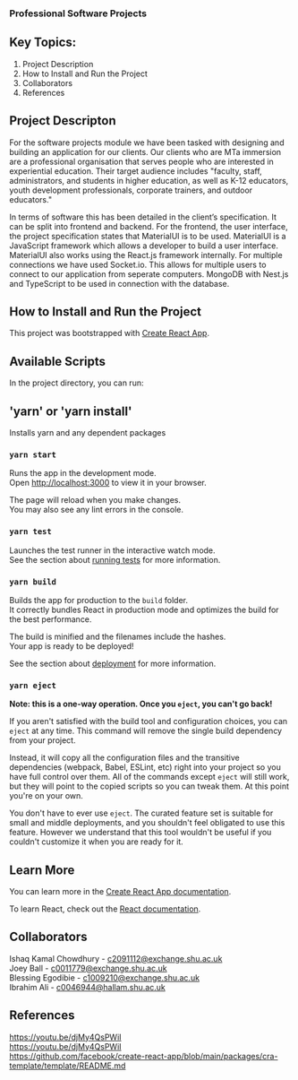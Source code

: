 ### Professional Software Projects

## Key Topics:

1. Project Description  
2. How to Install and Run the Project
3. Collaborators
4. References


## Project Descripton

For the software projects module we have been tasked with designing and building an application for our clients. Our clients who are MTa immersion are a professional organisation that serves people who are interested in experiential education. Their target audience includes "faculty, staff, administrators, and students in higher education, as well as K-12 educators, youth development professionals, corporate trainers, and outdoor educators." 

In terms of software this has been detailed in the client’s specification. It can be split into frontend and backend. For the frontend, the user interface, the project specification states that MaterialUI is to be used. MaterialUI is a JavaScript framework which allows a developer to build a user interface. MaterialUI also works using the React.js framework internally. For multiple connections we have used Socket.io. This allows for multiple users to connect to our application from seperate computers. MongoDB with Nest.js and TypeScript to be used in connection with the database.

## How to Install and Run the Project

This project was bootstrapped with [Create React App](https://github.com/facebook/create-react-app).

## Available Scripts

In the project directory, you can run:

## 'yarn' or 'yarn install'

Installs yarn and any dependent packages

### `yarn start`

Runs the app in the development mode.\
Open [http://localhost:3000](http://localhost:3000) to view it in your browser.

The page will reload when you make changes.\
You may also see any lint errors in the console.

### `yarn test`

Launches the test runner in the interactive watch mode.\
See the section about [running tests](https://facebook.github.io/create-react-app/docs/running-tests) for more information.

### `yarn build`

Builds the app for production to the `build` folder.\
It correctly bundles React in production mode and optimizes the build for the best performance.

The build is minified and the filenames include the hashes.\
Your app is ready to be deployed!

See the section about [deployment](https://facebook.github.io/create-react-app/docs/deployment) for more information.

### `yarn eject`

**Note: this is a one-way operation. Once you `eject`, you can't go back!**

If you aren't satisfied with the build tool and configuration choices, you can `eject` at any time. This command will remove the single build dependency from your project.

Instead, it will copy all the configuration files and the transitive dependencies (webpack, Babel, ESLint, etc) right into your project so you have full control over them. All of the commands except `eject` will still work, but they will point to the copied scripts so you can tweak them. At this point you're on your own.

You don't have to ever use `eject`. The curated feature set is suitable for small and middle deployments, and you shouldn't feel obligated to use this feature. However we understand that this tool wouldn't be useful if you couldn't customize it when you are ready for it.

## Learn More

You can learn more in the [Create React App documentation](https://facebook.github.io/create-react-app/docs/getting-started).

To learn React, check out the [React documentation](https://reactjs.org/).

## Collaborators

Ishaq Kamal Chowdhury - c2091112@exchange.shu.ac.uk  
Joey Ball - c0011779@exchange.shu.ac.uk  
Blessing Egodibie - c1009210@exchange.shu.ac.uk  
Ibrahim Ali - c0046944@hallam.shu.ac.uk  

## References

https://youtu.be/djMy4QsPWiI  
https://youtu.be/djMy4QsPWiI  
https://github.com/facebook/create-react-app/blob/main/packages/cra-template/template/README.md  
